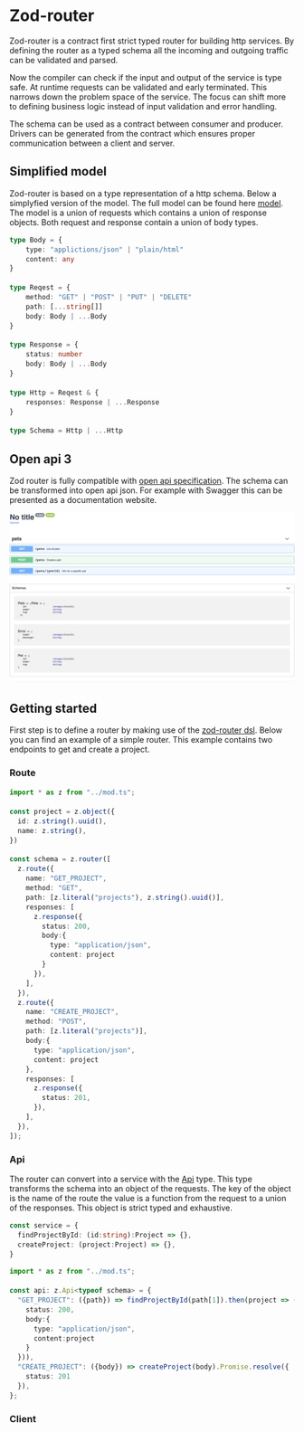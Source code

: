 # Zod-router
Zod-router is a contract first strict typed router for building http services. By defining the router as a typed schema all the incoming and outgoing traffic can be validated and parsed. 

Now the compiler can check if the input and output of the service is type safe. At runtime requests can be validated and early terminated. This narrows down the problem space of the service. The focus can shift more to defining business logic instead of input validation and error handling. 

The schema can be used as a contract between consumer and producer. Drivers can be generated from the contract which ensures proper communication between a client and server. 


## Simplified model

Zod-router is based on a type representation of a http schema.  Below a simplyfied version of the model. The full model can be found here [model](./lib/model.ts). The model is a union of requests which contains a union of response objects. Both request and response contain a union of body types.

````ts
type Body = {
    type: "applictions/json" | "plain/html"
    content: any
}

type Reqest = {
    method: "GET" | "POST" | "PUT" | "DELETE"
    path: [...string[]]
    body: Body | ...Body
}

type Response = {
    status: number
    body: Body | ...Body
}

type Http = Reqest & {
    responses: Response | ...Response
}

type Schema = Http | ...Http
````

## Open api 3
Zod router is fully compatible with [open api specification](https://www.openapis.org/). The schema can be transformed into open api json. For example with Swagger this can be presented as a documentation website.

![GitHub Logo](images/pets_swagger.png)


## Getting started
First step is to define a router by making use of the [zod-router dsl](./lib/router.ts). Below you can find an example of a simple router. This example contains two endpoints to get and create a project.

### Route
````ts
import * as z from "../mod.ts";

const project = z.object({
  id: z.string().uuid(),
  name: z.string(),
})

const schema = z.router([
  z.route({
    name: "GET_PROJECT",
    method: "GET",
    path: [z.literal("projects"), z.string().uuid()],
    responses: [
      z.response({
        status: 200,
        body:{
          type: "application/json",
          content: project
        }       
      }),
    ],
  }),
  z.route({
    name: "CREATE_PROJECT",
    method: "POST",
    path: [z.literal("projects")],
    body:{
      type: "application/json",
      content: project
    },
    responses: [
      z.response({
        status: 201,  
      }),
    ],
  }),
]);
````

### Api
The router can convert into a service with the [Api](./lib/api.ts) type. This type transforms the schema into an object of the requests. The key of the object is the name of the route the value is a function from the request to a union of the responses. This object is strict typed and exhaustive.

```ts
const service = {
  findProjectById: (id:string):Project => {},
  createProject: (project:Project) => {},
}
````

```ts
import * as z from "../mod.ts";

const api: z.Api<typeof schema> = {
  "GET_PROJECT": ({path}) => findProjectById(path[1]).then(project => ({ 
    status: 200, 
    body:{
      type: "application/json", 
      content:project
    }
  })),
  "CREATE_PROJECT": ({body}) => createProject(body).Promise.resolve({ 
    status: 201 
  }),
};
```

### Client

